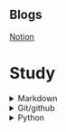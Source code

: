 ## Blogs

[Notion](https://qwerty12.notion.site/Portfolio-Projects-79580d1660cb47e884e7661ecd77c3fa)

# Study  

<details>
  <summary>Markdown</summary>

[마크다운 기반 문서 작성](https://github.com/mangji12/mangji12/blob/master/GIt%26github/%EB%A7%88%ED%81%AC%EB%8B%A4%EC%9A%B4%20%EA%B8%B0%EB%B0%98%20%EB%AC%B8%EC%84%9C%20%EC%9E%91%EC%84%B1/%EB%A7%88%ED%81%AC%EB%8B%A4%EC%9A%B4%20%EA%B8%B0%EB%B0%98%20%EB%AC%B8%EC%84%9C%20%EC%9E%91%EC%84%B1.md)
  
</details>

<details>
  <summary>Git/github</summary>  

[Git기초,Git의 흐름](https://github.com/mangji12/mangji12/blob/master/GIt%26github/Git%EA%B8%B0%EC%B4%88%2C%20Git%EC%9D%98%20%ED%9D%90%EB%A6%84/Git%20%EA%B8%B0%EC%B4%88%2C%20GIt%EC%9D%98%20%ED%9D%90%EB%A6%84.md)

[CLI(Command Line Interface)](https://github.com/mangji12/mangji12/blob/master/GIt%26github/CLI(Command%20Line%20Interface)/CLI(Command%20Line%20Interface).md)

[버전 관리의 의미](https://github.com/mangji12/mangji12/blob/master/GIt%26github/%EB%B2%84%EC%A0%84%20%EA%B4%80%EB%A6%AC%EC%9D%98%20%EC%9D%98%EB%AF%B8/%EB%B2%84%EC%A0%84%20%EA%B4%80%EB%A6%AC%EC%9D%98%20%EC%9D%98%EB%AF%B8.md)

[Git Flow](https://github.com/mangji12/mangji12/blob/master/GIt%26github/Git%20Flow/Git%20Flow.md)

[github 원격 저장소 사용하기](https://github.com/mangji12/mangji12/blob/master/GIt%26github/github%20%EC%9B%90%EA%B2%A9%EC%A0%80%EC%9E%A5%EC%86%8C%20%EC%82%AC%EC%9A%A9%ED%95%98%EA%B8%B0/github%20%EC%9B%90%EA%B2%A9%20%EC%A0%80%EC%9E%A5%EC%86%8C%20%EC%82%AC%EC%9A%A9%ED%95%98%EA%B8%B0.md)

[Branch](https://github.com/mangji12/mangji12/blob/master/GIt%26github/Branch/Branch.md)
 
</details>

<details>
  <summary>Python</summary>
[python]()
</details>

